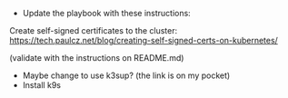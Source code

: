 - Update the playbook with these instructions:

Create self-signed certificates to the cluster:
https://tech.paulcz.net/blog/creating-self-signed-certs-on-kubernetes/

(validate with the instructions on README.md)

- Maybe change to use k3sup? (the link is on my pocket)
- Install k9s
